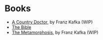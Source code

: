 # Books

* [A Country Doctor](../a-country-doctor/), by Franz Kafka (WIP)
* [The Bible](../bible/)
* [The Metamorphosis](../metamorphosis/), by Franz Kafka (WIP)
